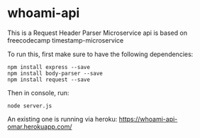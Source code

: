 # whoami-api

This is a Request Header Parser Microservice api is based on freecodecamp timestamp-microservice


To run this, first make sure to have the following dependencies:
```
npm install express --save
npm install body-parser --save
npm install request --save
```

Then in console, run: 

```
node server.js
```


An existing one is running via heroku: 
https://whoami-api-omar.herokuapp.com/
